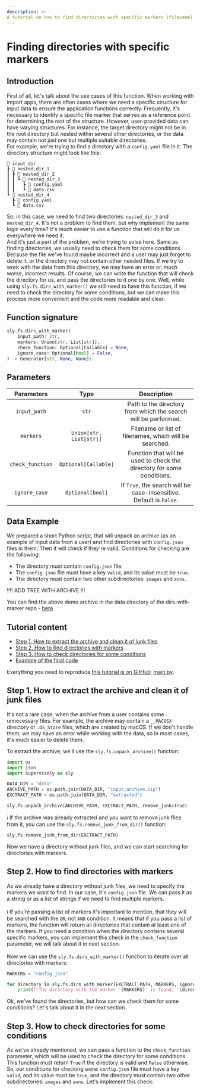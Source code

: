```yaml
---
description: >-
A tutorial on how to find directories with specific markers (filename) and check them for some conditions using `sly.fs.dirs_with_marker()` function.
---
```


# Finding directories with specific markers

## Introduction

First of all, let's talk about the use cases of this function. When working with import apps, there are often cases where we need a specific structure for input data to ensure the application functions correctly. Frequently, it's necessary to identify a specific file marker that serves as a reference point for determining the rest of the structure. However, user-provided data can have varying structures. For instance, the target directory might not be in the root directory but nested within several other directories, or the data may contain not just one but multiple suitable directories. <br>
For example, we're trying to find a directory with a `config.yaml` file in it. The directory structure might look like this:

```text
📂 input_dir
┣ 📂 nested_dir_1
┃ ┣ 📂 nested_dir_2
┃ ┃ ┗ 📂 nested_dir_3
┃ ┃   ┣ 📄 config.yaml
┃ ┃   ┗ 📄 data.csv
┗ 📂 nested_dir_4
  ┣ 📄 config.yaml
  ┗ 📄 data.csv
```

So, in this case, we need to find two directories: `nested_dir_3` and `nested_dir_4`. It's not a problem to find them, but why implement the same logic every time? It's much easier to use a function that will do it for us everywhere we need it. <br>
And it's just a part of the problem, we're trying to solve here. Same as finding directories, we usually need to check them for some conditions. Because the file we've found maybe incorrect and a user may just forget to delete it, or the directory may not contain other needed files. If we try to work with the data from this directory, we may have an error or, much worse, incorrect results. Of course, we can write the function that will check the directory for us, and pass the directories to it one by one. Well, while using `sly.fs.dirs_with_marker()` we still need to have this function, if we need to check the directory for some conditions, but we can make this process more convenient and the code more readable and clear. <br>

## Function signature

```python
sly.fs.dirs_with_marker(
    input_path: str,
    markers: Union[str, List[str]],
    check_function: Optional[Callable] = None,
    ignore_case: Optional[bool] = False,
) -> Generator[str, None, None]:
```

## Parameters

|    Parameters    |          Type           |                              Description                               |
| :--------------: | :---------------------: | :--------------------------------------------------------------------: |
|   `input_path`   |          `str`          |     Path to the directory from which the search will be performed.     |
|    `markers`     | `Union[str, List[str]]` |         Filename or list of filenames, which will be searched.         |
| `check_function` |  `Optional[Callable]`   | Function that will be used to check the directory for some conditions. |
|  `ignore_case`   |    `Optional[bool]`     |  If `True`, the search will be case-insensitive. Default is `False`.   |

## Data Example

We prepared a short Python script, that will unpack an archive (as an example of input data from a user) and find directories with `config.json` files in them. Then it will check if they're valid. Conditions for checking are the following:

- The directory must contain `config.json` file.
- The `config.json` file must have a key `valid`, and its value must be `true`.
- The directory must contain two other subdirectories: `images` and `anns`.

!!!! ADD TREE WITH ARCHIVE !!!

You can find the above demo archive in the data directory of the dirs-with-marker repo - [here](https://github.com/supervisely-ecosystem/dirs-with-marker/blob/master/data)

## Tutorial content

- [Step 1. How to extract the archive and clean it of junk files](#step-1-how-to-extract-the-archive-and-clean-it-of-junk-files)
- [Step 2. How to find directories with markers](#step-2-how-to-find-directories-with-markers)
- [Step 3. How to check directories for some conditions](#step-3-how-to-check-directories-for-some-conditions)
- [Example of the final code](#example-of-the-final-code)

Everything you need to reproduce [this tutorial is on GitHub](https://github.com/supervisely-ecosystem/dirs-with-marker): [main.py](https://github.com/supervisely-ecosystem/dirs-with-marker/blob/master/src/main.py).

## Step 1. How to extract the archive and clean it of junk files

It's not a rare case, when the archive from a user contains some unnecessary files. For example, the archive may contain a `__MACOSX` directory or `.DS_Store` files, which are created by macOS. If we don't handle them, we may have an error while working with the data, so in most cases, it's much easier to delete them. <br>

To extract the archive, we'll use the `sly.fs.unpack_archive()` function:

```python
import os
import json
import supervisely as sly

DATA_DIR = "data"
ARCHIVE_PATH = os.path.join(DATA_DIR, "input_archive.zip")
EXCTRACT_PATH = os.path.join(DATA_DIR, "extracted")

sly.fs.unpack_archive(ARCHIVE_PATH, EXCTRACT_PATH, remove_junk=True)

```

ℹ️ If the archive was already extracted and you want to remove junk files from it, you can use the `sly.fs.remove_junk_from_dir()` function:

```python
sly.fs.remove_junk_from_dir(EXCTRACT_PATH)
```

Now we have a directory without junk files, and we can start searching for directories with markers.

## Step 2. How to find directories with markers

As we already have a directory without junk files, we need to specify the markers we want to find. In our case, it's `config.json` file. We can pass it as a string or as a list of strings if we need to find multiple markers. <br><br>
ℹ️ If you're passing a list of markers it's important to mention, that they will be searched with the `OR`, not `AND` condition. It means that if you pass a list of markers, the function will return all directories that contain at least one of the markers. If you need a condition when the directory contains several specific markers, you can implement this check in the `check_function` parameter, we will talk about it in next section. <br><br>
Now we can use the `sly.fs.dirs_with_marker()` function to iterate over all directories with markers:

```python
MARKERS = "config.json"

for directory in sly.fs.dirs_with_marker(EXCTRACT_PATH, MARKERS, ignore_case=True):
    print(f"The directory with the marker '{MARKERS}' is found: '{directory}'")
```

Ok, we've found the directories, but how can we check them for some conditions? Let's talk about it in the next section.

## Step 3. How to check directories for some conditions

As we've already mentioned, we can pass a function to the `check_function` parameter, which will be used to check the directory for some conditions. This function must return `True` if the directory is valid and `False` otherwise. So, our conditions for checking were: `config.json` file must have a key `valid`, and its value must be `true`, and the directory must contain two other subdirectories: `images` and `anns`. Let's implement this check:

```python

```
